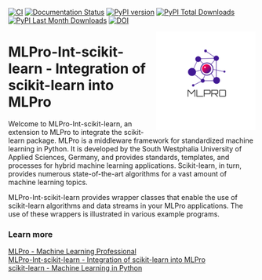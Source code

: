 [![CI](https://github.com/fhswf/MLPro-Int-Scikit-learn/actions/workflows/ci.yml/badge.svg)](https://github.com/fhswf/MLPro-Int-Scikit-learn/actions/workflows/ci.yml)
[![Documentation Status](https://readthedocs.org/projects/mlpro-int-scikit-learn/badge/?version=latest)](https://mlpro-int-scikit-learn.readthedocs.io/en/latest/?badge=latest)
[![PyPI version](https://badge.fury.io/py/mlpro-int-openml.svg)](https://badge.fury.io/py/mlpro-int-openml)
[![PyPI Total Downloads](https://static.pepy.tech/personalized-badge/mlpro-int-scikit-learn?period=total&units=international_system&left_color=blue&right_color=orange&left_text=PyPI%20Total%20Downloads)](https://pepy.tech/project/mlpro-int-scikit-learn)
[![PyPI Last Month Downloads](https://static.pepy.tech/personalized-badge/mlpro-int-scikit-learn?period=month&units=international_system&left_color=blue&right_color=orange&left_text=PyPI%20Last%20Month%20Downloads)](https://pepy.tech/project/mlpro-int-scikit-learn)
[![DOI](https://zenodo.org/badge/DOI/10.5281/zenodo.11159759.svg)](https://doi.org/10.5281/zenodo.11159759)


<img src="https://github.com/fhswf/MLPro-Int-Scikit-learn/blob/main/doc/logo/original/logo.png?raw=True" align="right" width="40%"/>

# MLPro-Int-scikit-learn - Integration of scikit-learn into MLPro
Welcome to MLPro-Int-scikit-learn, an extension to MLPro to integrate the scikit-learn package. MLPro is a middleware framework for standardized machine learning in Python. It is developed by the South Westphalia University of Applied Sciences, Germany, and provides standards, templates, and processes for hybrid machine learning applications. Scikit-learn, in turn, provides numerous state-of-the-art algorithms for a vast amount of machine learning topics.

MLPro-Int-scikit-learn provides wrapper classes that enable the use of scikit-learn algorithms and data streams in your MLPro applications. The use of these wrappers is illustrated in various example programs.

### Learn more
[MLPro - Machine Learning Professional](https://mlpro.readthedocs.io)   
[MLPro-Int-scikit-learn - Integration of scikit-learn into MLPro](https://mlpro-int-scikit-learn.readthedocs.io)   
[scikit-learn - Machine Learning in Python](https://scikit-learn.org)   